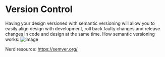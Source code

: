 # Version Control

Having your design versioned with semantic versioning will allow you to easily align design with development, roll back faulty changes and release changes in code and design at the same time.
How semantic versioning works:
![image](https://user-images.githubusercontent.com/118956204/208019540-f75945aa-0a87-4581-b585-384b4d3e932f.png)

Nerd resource: https://semver.org/
